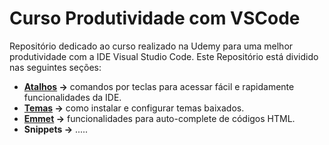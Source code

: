 # Curso Produtividade com VSCode 

Repositório dedicado ao curso realizado na Udemy para uma melhor produtividade com a IDE Visual Studio Code.
Este Repositório está dividido nas seguintes seções:

- **[Atalhos](https://github.com/leandrobeandrade/vscode/blob/master/atalhos.md) ->** comandos por teclas para acessar fácil e rapidamente funcionalidades da IDE.
- **[Temas](https://github.com/leandrobeandrade/vscode/blob/master/temas.md) ->** como instalar e configurar temas baixados.
- **[Emmet](https://github.com/leandrobeandrade/vscode/blob/master/emmet.md) ->** funcionalidades para auto-complete de códigos HTML.
- **Snippets ->** .....
